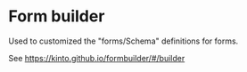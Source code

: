 # Form builder

Used to customized the "forms/Schema" definitions for forms.

See https://kinto.github.io/formbuilder/#/builder

